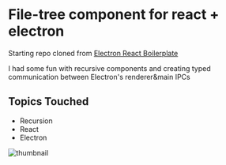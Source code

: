 # File-tree component for react + electron

Starting repo cloned from [Electron React Boilerplate](https://github.com/electron-react-boilerplate)

I had some fun with recursive components and creating typed communication between Electron's renderer&main IPCs

## Topics Touched
- Recursion
- React
- Electron

![thumbnail](https://github.com/user-attachments/assets/3f3eef14-96c4-4577-859e-4afc5aa8d230)
